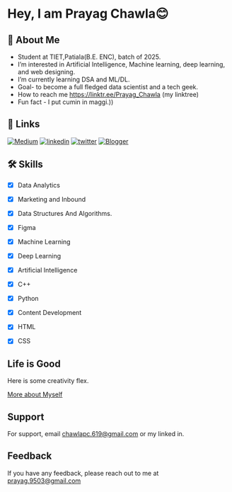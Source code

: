 
# Hey, I am Prayag Chawla😊




## 🚀 About Me
- Student at TIET,Patiala(B.E. ENC), batch of 2025.
- I’m interested in Artificial Intelligence, Machine learning, deep learning, and web designing.
- I’m currently learning DSA and ML/DL.
- Goal- to become a full fledged data scientist and a tech geek.
-  How to reach me https://linktr.ee/Prayag_Chawla (my linktree)
-  Fun fact - I put cumin in maggi.))
## 🔗 Links
[![Medium](https://img.shields.io/badge/medium-000?style=for-the-badge&logo=ko-fi&logoColor=white)](https://medium.com/@chawlapc.619)
[![linkedin](https://img.shields.io/badge/linkedin-0A66C2?style=for-the-badge&logo=linkedin&logoColor=white)](https://www.linkedin.com/in/prayag-chawla-163b30216/)
[![twitter](https://img.shields.io/badge/twitter-1DA1F2?style=for-the-badge&logo=twitter&logoColor=white)](https://twitter.com/notafraid_champ)
[![Blogger](https://img.shields.io/badge/Blogger-000?style=for-the-badge&logo=ko-fi&logoColor=white)](https://medium.com/@chawlapc.619)

## 🛠 Skills
- [x]  Data Analytics
- [x]  Marketing and Inbound
- [x]  Data Structures And Algorithms.
- [x]  Figma
- [x]  Machine Learning
- [x]  Deep Learning
- [x]  Artificial Intelligence
- [x]  C++
- [x]  Python
- [x]  Content Development
- [X]  HTML
- [X]  CSS






## Life is Good

Here is some creativity flex.

[More about Myself](https://medium.com/@chawlapc.619/the-figure-out-phase-39dca14d3a4c)


## Support

For support, email chawlapc.619@gmail.com or my linked in.


## Feedback

If you have any feedback, please reach out to me at prayag.9503@gmail.com

